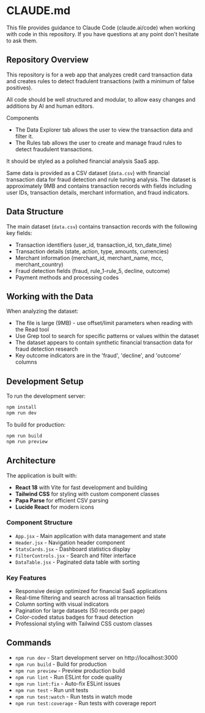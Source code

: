 # CLAUDE.md

This file provides guidance to Claude Code (claude.ai/code) when working with code in this repository. If you have questions at any point don't hesitate to ask them.

## Repository Overview

This repository is for a web app that analyzes credit card transaction data and creates rules to detect fradulent transactions (with a minimum of false positives).

All code should be well structured and modular, to allow easy changes and additions by AI and human editors.

Components
- The Data Explorer tab allows the user to view the transaction data and filter it.
- The Rules tab allows the user to create and manage fraud rules to detect fraudulent transactions.

It should be styled as a polished financial analysis SaaS app.

Same data is provided as a CSV dataset (`data.csv`) with financial transaction data for fraud detection and rule tuning analysis. The dataset is approximately 9MB and contains transaction records with fields including user IDs, transaction details, merchant information, and fraud indicators.

## Data Structure

The main dataset (`data.csv`) contains transaction records with the following key fields:
- Transaction identifiers (user_id, transaction_id, txn_date_time)
- Transaction details (state, action, type, amounts, currencies)
- Merchant information (merchant_id, merchant_name, mcc, merchant_country)
- Fraud detection fields (fraud, rule_1-rule_5, decline, outcome)
- Payment methods and processing codes

## Working with the Data

When analyzing the dataset:
- The file is large (9MB) - use offset/limit parameters when reading with the Read tool
- Use Grep tool to search for specific patterns or values within the dataset
- The dataset appears to contain synthetic financial transaction data for fraud detection research
- Key outcome indicators are in the 'fraud', 'decline', and 'outcome' columns

## Development Setup

To run the development server:
```bash
npm install
npm run dev
```

To build for production:
```bash
npm run build
npm run preview
```

## Architecture

The application is built with:
- **React 18** with Vite for fast development and building
- **Tailwind CSS** for styling with custom component classes
- **Papa Parse** for efficient CSV parsing
- **Lucide React** for modern icons

### Component Structure
- `App.jsx` - Main application with data management and state
- `Header.jsx` - Navigation header component
- `StatsCards.jsx` - Dashboard statistics display
- `FilterControls.jsx` - Search and filter interface
- `DataTable.jsx` - Paginated data table with sorting

### Key Features
- Responsive design optimized for financial SaaS applications
- Real-time filtering and search across all transaction fields
- Column sorting with visual indicators
- Pagination for large datasets (50 records per page)
- Color-coded status badges for fraud detection
- Professional styling with Tailwind CSS custom classes

## Commands

- `npm run dev` - Start development server on http://localhost:3000
- `npm run build` - Build for production
- `npm run preview` - Preview production build
- `npm run lint` - Run ESLint for code quality
- `npm run lint:fix` - Auto-fix ESLint issues
- `npm run test` - Run unit tests
- `npm run test:watch` - Run tests in watch mode
- `npm run test:coverage` - Run tests with coverage report